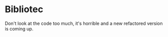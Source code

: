 # Bibliotec

Don't look at the code too much, it's horrible and a new refactored version is coming up.
